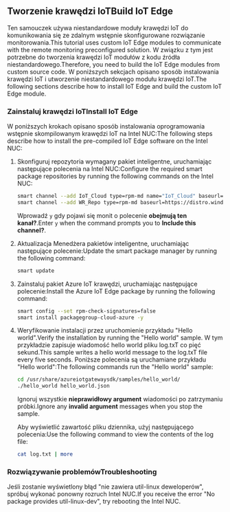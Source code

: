 ## <a name="build-iot-edge"></a><span data-ttu-id="a2297-101">Tworzenie krawędzi IoT</span><span class="sxs-lookup"><span data-stu-id="a2297-101">Build IoT Edge</span></span>

<span data-ttu-id="a2297-102">Ten samouczek używa niestandardowe moduły krawędzi IoT do komunikowania się ze zdalnym wstępnie skonfigurowane rozwiązanie monitorowania.</span><span class="sxs-lookup"><span data-stu-id="a2297-102">This tutorial uses custom IoT Edge modules to communicate with the remote monitoring preconfigured solution.</span></span> <span data-ttu-id="a2297-103">W związku z tym jest potrzebne do tworzenia krawędzi IoT modułów z kodu źródła niestandardowego.</span><span class="sxs-lookup"><span data-stu-id="a2297-103">Therefore, you need to build the IoT Edge modules from custom source code.</span></span> <span data-ttu-id="a2297-104">W poniższych sekcjach opisano sposób instalowania krawędzi IoT i utworzenie niestandardowego modułu krawędzi IoT.</span><span class="sxs-lookup"><span data-stu-id="a2297-104">The following sections describe how to install IoT Edge and build the custom IoT Edge module.</span></span>

### <a name="install-iot-edge"></a><span data-ttu-id="a2297-105">Zainstaluj krawędzi IoT</span><span class="sxs-lookup"><span data-stu-id="a2297-105">Install IoT Edge</span></span>

<span data-ttu-id="a2297-106">W poniższych krokach opisano sposób instalowania oprogramowania wstępnie skompilowanym krawędzi IoT na Intel NUC:</span><span class="sxs-lookup"><span data-stu-id="a2297-106">The following steps describe how to install the pre-compiled IoT Edge software on the Intel NUC:</span></span>

1. <span data-ttu-id="a2297-107">Skonfiguruj repozytoria wymagany pakiet inteligentne, uruchamiając następujące polecenia na Intel NUC:</span><span class="sxs-lookup"><span data-stu-id="a2297-107">Configure the required smart package repositories by running the following commands on the Intel NUC:</span></span>

    ```bash
    smart channel --add IoT_Cloud type=rpm-md name="IoT_Cloud" baseurl=http://iotdk.intel.com/repos/iot-cloud/wrlinux7/rcpl13/ -y
    smart channel --add WR_Repo type=rpm-md baseurl=https://distro.windriver.com/release/idp-3-xt/public_feeds/WR-IDP-3-XT-Intel-Baytrail-public-repo/RCPL13/corei7_64/
    ```

    <span data-ttu-id="a2297-108">Wprowadź `y` gdy pojawi się monit o polecenie **obejmują ten kanał?**.</span><span class="sxs-lookup"><span data-stu-id="a2297-108">Enter `y` when the command prompts you to **Include this channel?**.</span></span>

1. <span data-ttu-id="a2297-109">Aktualizacja Menedżera pakietów inteligentne, uruchamiając następujące polecenie:</span><span class="sxs-lookup"><span data-stu-id="a2297-109">Update the smart package manager by running the following command:</span></span>

    ```bash
    smart update
    ```

1. <span data-ttu-id="a2297-110">Zainstaluj pakiet Azure IoT krawędzi, uruchamiając następujące polecenie:</span><span class="sxs-lookup"><span data-stu-id="a2297-110">Install the Azure IoT Edge package by running the following command:</span></span>

    ```bash
    smart config --set rpm-check-signatures=false
    smart install packagegroup-cloud-azure -y
    ```

1. <span data-ttu-id="a2297-111">Weryfikowanie instalacji przez uruchomienie przykładu "Hello world".</span><span class="sxs-lookup"><span data-stu-id="a2297-111">Verify the installation by running the "Hello world" sample.</span></span> <span data-ttu-id="a2297-112">W tym przykładzie zapisuje wiadomość hello world pliku log.txT co pięć sekund.</span><span class="sxs-lookup"><span data-stu-id="a2297-112">This sample writes a hello world message to the log.txT file every five seconds.</span></span> <span data-ttu-id="a2297-113">Poniższe polecenia są uruchamiane przykładu "Hello world":</span><span class="sxs-lookup"><span data-stu-id="a2297-113">The following commands run the "Hello world" sample:</span></span>

    ```bash
    cd /usr/share/azureiotgatewaysdk/samples/hello_world/
    ./hello_world hello_world.json
    ```

    <span data-ttu-id="a2297-114">Ignoruj wszystkie **nieprawidłowy argument** wiadomości po zatrzymaniu próbki.</span><span class="sxs-lookup"><span data-stu-id="a2297-114">Ignore any **invalid argument** messages when you stop the sample.</span></span>

    <span data-ttu-id="a2297-115">Aby wyświetlić zawartość pliku dziennika, użyj następującego polecenia:</span><span class="sxs-lookup"><span data-stu-id="a2297-115">Use the following command to view the contents of the log file:</span></span>

    ```bash
    cat log.txt | more
    ```

### <a name="troubleshooting"></a><span data-ttu-id="a2297-116">Rozwiązywanie problemów</span><span class="sxs-lookup"><span data-stu-id="a2297-116">Troubleshooting</span></span>

<span data-ttu-id="a2297-117">Jeśli zostanie wyświetlony błąd "nie zawiera util-linux deweloperów", spróbuj wykonać ponowny rozruch Intel NUC.</span><span class="sxs-lookup"><span data-stu-id="a2297-117">If you receive the error "No package provides util-linux-dev", try rebooting the Intel NUC.</span></span>
